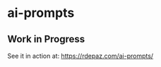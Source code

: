 # ai-prompts
<h2>Work in Progress</h2>
<p>See it in action at: <a href="https://rdepaz.com/ai-prompts/">https://rdepaz.com/ai-prompts/</a></p>
